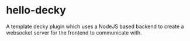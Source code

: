 # hello-decky

A template decky plugin which uses a NodeJS based backend to create a websocket server for the frontend to communicate with.
